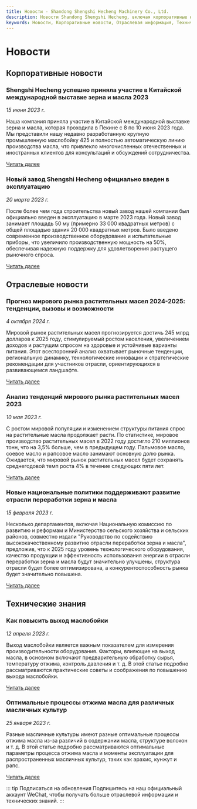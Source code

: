 ```yaml
---
title: Новости - Shandong Shengshi Hecheng Machinery Co., Ltd.
description: Новости Shandong Shengshi Hecheng, включая корпоративные новости, отраслевую информацию, технические знания, узнайте о последних достижениях в области маслобоен, тенденциях отрасли и технологических инновациях.
keywords: Новости, Корпоративные новости, Отраслевая информация, Технические знания, Новости маслобоен, Выставка зерна и масла, Запуск нового завода, Рынок растительных масел, Политика в области зерна и масла, Повышение выхода масла, Технология переработки маслосемян, Новости Shandong Shengshi Hecheng
---
```


# Новости

## Корпоративные новости

### Shengshi Hecheng успешно приняла участие в Китайской международной выставке зерна и масла 2023
*15 июня 2023 г.*

Наша компания приняла участие в Китайской международной выставке зерна и масла, которая проходила в Пекине с 8 по 10 июня 2023 года. Мы представили нашу недавно разработанную крупную промышленную маслобойку 425 и полностью автоматическую линию производства масла, что привлекло многочисленных отечественных и иностранных клиентов для консультаций и обсуждений сотрудничества.

[Читать далее](/ru/news/company/2023-exhibition)

### Новый завод Shengshi Hecheng официально введен в эксплуатацию
*20 марта 2023 г.*

После более чем года строительства новый завод нашей компании был официально введен в эксплуатацию в марте 2023 года. Новый завод занимает площадь 50 му (примерно 33 000 квадратных метров) с общей площадью здания 20 000 квадратных метров. Было введено современное производственное оборудование и испытательные приборы, что увеличило производственную мощность на 50%, обеспечивая надежную поддержку для удовлетворения растущего рыночного спроса.

[Читать далее](/ru/news/company/new-factory)

## Отраслевые новости

### Прогноз мирового рынка растительных масел 2024-2025: тенденции, вызовы и возможности
*4 октября 2024 г.*

Мировой рынок растительных масел прогнозируется достичь 245 млрд долларов к 2025 году, стимулируемый ростом населения, увеличением доходов и растущим спросом на здоровые и устойчивые варианты питания. Этот всесторонний анализ охватывает рыночные тенденции, региональную динамику, технологические инновации и стратегические рекомендации для участников отрасли, ориентирующихся в развивающемся ландшафте.

[Читать далее](/ru/news/industry/2024-market-outlook)

### Анализ тенденций мирового рынка растительных масел 2023
*10 мая 2023 г.*

С ростом мировой популяции и изменением структуры питания спрос на растительные масла продолжает расти. По статистике, мировое производство растительных масел в 2022 году достигло 210 миллионов тонн, что на 3,5% больше, чем в предыдущем году. Пальмовое масло, соевое масло и рапсовое масло занимают основную долю рынка. Ожидается, что мировой рынок растительных масел будет сохранять среднегодовой темп роста 4% в течение следующих пяти лет.

[Читать далее](/ru/news/industry/2023-market-trend)

### Новые национальные политики поддерживают развитие отрасли переработки зерна и масла
*15 февраля 2023 г.*

Несколько департаментов, включая Национальную комиссию по развитию и реформам и Министерство сельского хозяйства и сельских районов, совместно издали "Руководство по содействию высококачественному развитию отрасли переработки зерна и масла", предложив, что к 2025 году уровень технологического оборудования, качество продукции и эффективность использования энергии в отрасли переработки зерна и масла будут значительно улучшены, структура отрасли будет более оптимизирована, а конкурентоспособность рынка будет значительно повышена.

[Читать далее](/ru/news/industry/new-policy)

## Технические знания

### Как повысить выход маслобойки
*12 апреля 2023 г.*

Выход маслобойки является важным показателем для измерения производительности оборудования. Факторы, влияющие на выход масла, в основном включают предварительную обработку сырья, температуру отжима, контроль давления и т. д. В этой статье подробно рассматриваются практические советы и соображения по повышению выхода маслобойки.

[Читать далее](/ru/news/technology/improve-oil-yield)

### Оптимальные процессы отжима масла для различных масличных культур
*25 января 2023 г.*

Разные масличные культуры имеют разные оптимальные процессы отжима масла из-за различий в содержании масла, структуре волокон и т. д. В этой статье подробно рассматриваются оптимальные параметры процесса отжима масла и моменты эксплуатации для распространенных масличных культур, таких как арахис, кунжут и рапс.

[Читать далее](/ru/news/technology/oil-crops-process)

::: tip Подписаться на обновления
Подпишитесь на наш официальный аккаунт WeChat, чтобы получать больше отраслевой информации и технических знаний.
:::